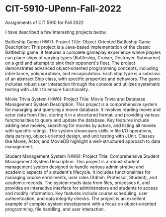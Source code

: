 # CIT-5910-UPenn-Fall-2022
Assignments of CIT 5910 for Fall 2022

I have described a few interesting projects below.

Battleship Game (HW7):
Project Title: Object-Oriented Battleship Game
Description: This project is a Java-based implementation of the classic Battleship game. It features a complete gameplay experience where players can place ships of varying types (Battleship, Cruiser, Destroyer, Submarine) on a grid and attempt to sink their opponent's fleet. The project demonstrates advanced object-oriented programming concepts, including inheritance, polymorphism, and encapsulation. Each ship type is a subclass of an abstract Ship class, with specific properties and behaviors. The game includes robust user interaction through the console and utilizes systematic testing with JUnit to ensure functionality.

Movie Trivia System (HW6):
Project Title: Movie Trivia and Database Management System
Description: This project is a comprehensive system for managing and querying a movie database. It involves reading movie and actor data from files, storing it in a structured format, and providing various functionalities to query and update the database. Key features include adding new movies, searching for movies by actors, and listing all movies with specific ratings. The system showcases skills in file I/O operations, data parsing, object-oriented design, and unit testing with JUnit. Classes like Movie, Actor, and MovieDB highlight a well-structured approach to data management.

Student Management System (HW8):
Project Title: Comprehensive Student Management System
Description: This project is a robust student management system designed to handle various administrative and academic aspects of a student's lifecycle. It includes functionalities for managing course enrollments, user roles (Admin, Professor, Student), and academic records. The system reads data from files, processes it, and provides an interactive interface for administrators and students to access and modify information. Key features include course scheduling, user authentication, and data integrity checks. The project is an excellent example of complex system development with a focus on object-oriented programming, file handling, and user interaction.
